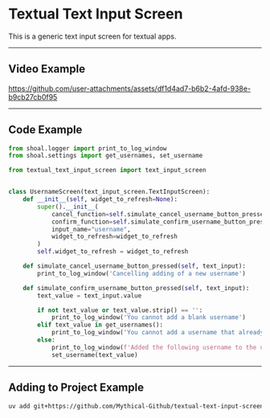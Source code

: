 # Textual Text Input Screen

This is a generic text input screen for textual apps.

---

## Video Example

https://github.com/user-attachments/assets/df1d4ad7-b6b2-4afd-938e-b9cb27cb0f95

---

## Code Example

```python
from shoal.logger import print_to_log_window
from shoal.settings import get_usernames, set_username

from textual_text_input_screen import text_input_screen


class UsernameScreen(text_input_screen.TextInputScreen):
    def __init__(self, widget_to_refresh=None):
        super().__init__(
            cancel_function=self.simulate_cancel_username_button_pressed,
            confirm_function=self.simulate_confirm_username_button_pressed,
            input_name="username",
            widget_to_refresh=widget_to_refresh
        )
        self.widget_to_refresh = widget_to_refresh

    def simulate_cancel_username_button_pressed(self, text_input):
        print_to_log_window('Cancelling adding of a new username')

    def simulate_confirm_username_button_pressed(self, text_input):
        text_value = text_input.value

        if not text_value or text_value.strip() == '':
            print_to_log_window('You cannot add a blank username')
        elif text_value in get_usernames():
            print_to_log_window('You cannot add a username that already exists')
        else:
            print_to_log_window(f'Added the following username to the username list "{text_value}"')
            set_username(text_value)
```

---

## Adding to Project Example
```bash
uv add git+https://github.com/Mythical-Github/textual-text-input-screen
```

